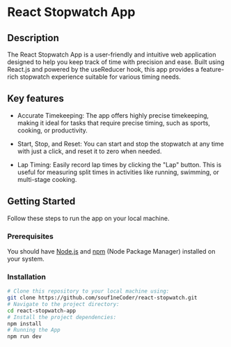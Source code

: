 # React Stopwatch App
## Description
The React Stopwatch App is a user-friendly and intuitive web application designed to help you keep track of time with precision and ease. Built using React.js and powered by the useReducer hook, this app provides a feature-rich stopwatch experience suitable for various timing needs.
## Key features
- Accurate Timekeeping: The app offers highly precise timekeeping, making it ideal for tasks that require precise timing, such as sports, cooking, or productivity.

- Start, Stop, and Reset: You can start and stop the stopwatch at any time with just a click, and reset it to zero when needed.

- Lap Timing: Easily record lap times by clicking the "Lap" button. This is useful for measuring split times in activities like running, swimming, or multi-stage cooking.
## Getting Started

Follow these steps to run the app on your local machine.

### Prerequisites

You should have [Node.js](https://nodejs.org/) and [npm](https://www.npmjs.com/) (Node Package Manager) installed on your system.

### Installation

   ```bash
   # Clone this repository to your local machine using:
   git clone https://github.com/souf1neCoder/react-stopwatch.git
   # Navigate to the project directory:
   cd react-stopwatch-app
   # Install the project dependencies:
   npm install
   # Running the App
   npm run dev
```